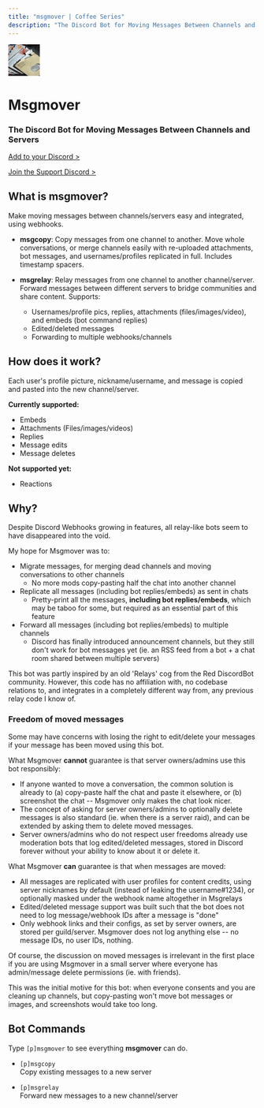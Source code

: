 ```yaml
---
title: "msgmover | Coffee Series"
description: "The Discord Bot for Moving Messages Between Channels and Servers. Copy messages from one channel to another, or continuously relay messages to other channels/servers. Make moving messages between channels/servers easy and integrated, using webhooks."
---
```


<img src="./msgmover.jpg" alt="logo" class="w-24 rounded">

# Msgmover

<CogHero cog="msgmover" desc="Make moving messages between channels/servers easy and integrated, using webhooks.\n\nmsgcopy: Copy messages from one channel to another. Move whole conversations, or merge channels easily with re-uploaded attachments, bot messages, and usernames/profiles replicated in full. Includes timestamp spacers.\n\nmsgrelay: Relay messages from one channel to another channel/server. Supports usernames/profile pics, replies, attachments (files/images/video), and embeds (bot command replies). Supports edited/deleted messages. Supports forwarding to multiple webhooks/channels. Forward messages between different servers to bridge communities and share content." />

<div class="text-center py-6">
  <h3>The Discord Bot for Moving Messages Between Channels and Servers</h3>
  <p>
    <a href="/coffee/start">Add to your Discord ></a>
  </p>
  <p>
    <a href="/discord">Join the Support Discord ></a>
  </p>
</div>


## What is msgmover?

Make moving messages between channels/servers easy and integrated, using webhooks.

- **msgcopy**: Copy messages from one channel to another. Move whole conversations, or merge channels easily with re-uploaded attachments, bot messages, and usernames/profiles replicated in full. Includes timestamp spacers.  

- **msgrelay**: Relay messages from one channel to another channel/server. Forward messages between different servers to bridge communities and share content. Supports:
  - Usernames/profile pics, replies, attachments (files/images/video), and embeds (bot command replies)
  - Edited/deleted messages
  - Forwarding to multiple webhooks/channels 


## How does it work?

Each user's profile picture, nickname/username, and message is copied and pasted into the new channel/server.

**Currently supported:**
- Embeds
- Attachments (Files/images/videos)
- Replies
- Message edits
- Message deletes

**Not supported yet:**
- Reactions


## Why?

Despite Discord Webhooks growing in features, all relay-like bots seem to have disappeared into the void.

My hope for Msgmover was to:
- Migrate messages, for merging dead channels and moving conversations to other channels
  - No more mods copy-pasting half the chat into another channel
- Replicate all messages (including bot replies/embeds) as sent in chats
  - Pretty-print all the messages, **including bot replies/embeds**, which may be taboo for some, but required as an essential part of this feature
- Forward all messages (including bot replies/embeds) to multiple channels
  - Discord has finally introduced announcement channels, but they still don't work for bot messages yet (ie. an RSS feed from a bot + a chat room shared between multiple servers)

This bot was partly inspired by an old 'Relays' cog from the Red DiscordBot community. However, this code has no affiliation with, no codebase relations to, and integrates in a completely different way from, any previous relay code I know of.


### Freedom of moved messages

Some may have concerns with losing the right to edit/delete your messages if your message has been moved using this bot.

What Msgmover **cannot** guarantee is that server owners/admins use this bot responsibly:
- If anyone wanted to move a conversation, the common solution is already to (a) copy-paste half the chat and paste it elsewhere, or (b) screenshot the chat -- Msgmover only makes the chat look nicer.
- The concept of asking for server owners/admins to optionally delete messages is also standard (ie. when there is a server raid), and can be extended by asking them to delete moved messages.
- Server owners/admins who do not respect user freedoms already use moderation bots that log edited/deleted messages, stored in Discord forever without your ability to know about it or delete it.

What Msgmover **can** guarantee is that when messages are moved:
- All messages are replicated with user profiles for content credits, using server nicknames by default (instead of leaking the username#1234), or optionally masked under the webhook name altogether in Msgrelays
- Edited/deleted message support was built such that the bot does not need to log message/webhook IDs after a message is "done"
- Only webhook links and their configs, as set by server owners, are stored per guild/server. Msgmover does not log anything else -- no message IDs, no user IDs, nothing.

Of course, the discussion on moved messages is irrelevant in the first place if you are using Msgmover in a small server where everyone has admin/message delete permissions (ie. with friends).

This was the initial motive for this bot: when everyone consents and you are cleaning up channels, but copy-pasting won't move bot messages or images, and screenshots would take too long.


## Bot Commands

Type `[p]msgmover` to see everything **msgmover** can do.

- `[p]msgcopy`  
Copy existing messages to a new server  

- `[p]msgrelay`  
Forward new messages to a new channel/server
